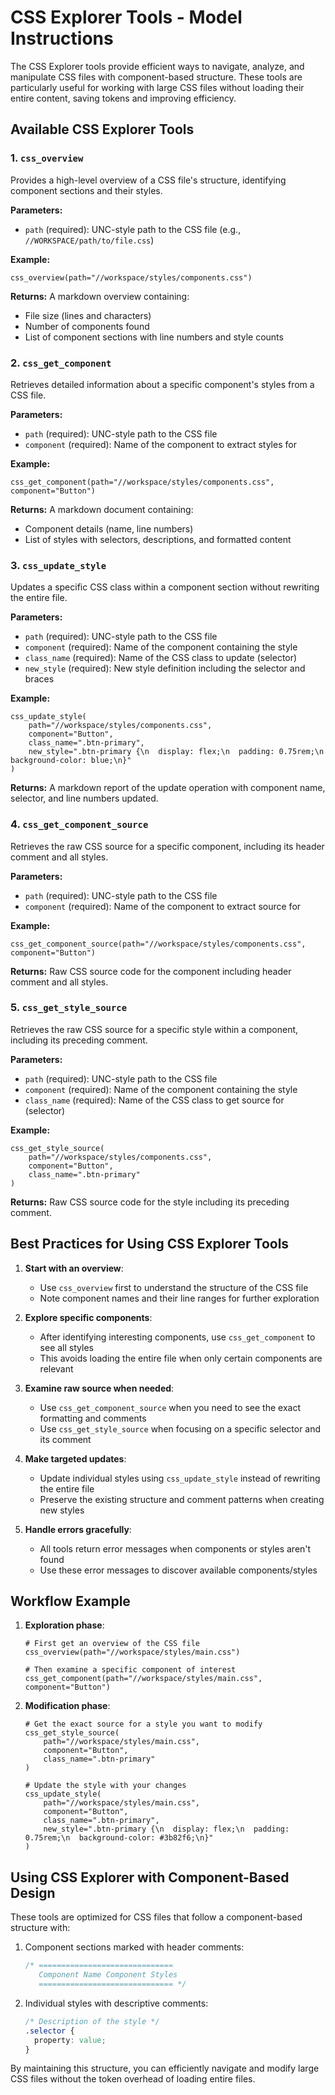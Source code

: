 # CSS Explorer Tools - Model Instructions

The CSS Explorer tools provide efficient ways to navigate, analyze, and manipulate CSS files with component-based structure. These tools are particularly useful for working with large CSS files without loading their entire content, saving tokens and improving efficiency.

## Available CSS Explorer Tools

### 1. `css_overview`

Provides a high-level overview of a CSS file's structure, identifying component sections and their styles.

**Parameters:**
- `path` (required): UNC-style path to the CSS file (e.g., `//WORKSPACE/path/to/file.css`)

**Example:**
```
css_overview(path="//workspace/styles/components.css")
```

**Returns:**
A markdown overview containing:
- File size (lines and characters)
- Number of components found
- List of component sections with line numbers and style counts

### 2. `css_get_component`

Retrieves detailed information about a specific component's styles from a CSS file.

**Parameters:**
- `path` (required): UNC-style path to the CSS file
- `component` (required): Name of the component to extract styles for

**Example:**
```
css_get_component(path="//workspace/styles/components.css", component="Button")
```

**Returns:**
A markdown document containing:
- Component details (name, line numbers)
- List of styles with selectors, descriptions, and formatted content

### 3. `css_update_style`

Updates a specific CSS class within a component section without rewriting the entire file.

**Parameters:**
- `path` (required): UNC-style path to the CSS file
- `component` (required): Name of the component containing the style
- `class_name` (required): Name of the CSS class to update (selector)
- `new_style` (required): New style definition including the selector and braces

**Example:**
```
css_update_style(
    path="//workspace/styles/components.css", 
    component="Button", 
    class_name=".btn-primary", 
    new_style=".btn-primary {\n  display: flex;\n  padding: 0.75rem;\n  background-color: blue;\n}"
)
```

**Returns:**
A markdown report of the update operation with component name, selector, and line numbers updated.

### 4. `css_get_component_source`

Retrieves the raw CSS source for a specific component, including its header comment and all styles.

**Parameters:**
- `path` (required): UNC-style path to the CSS file
- `component` (required): Name of the component to extract source for

**Example:**
```
css_get_component_source(path="//workspace/styles/components.css", component="Button")
```

**Returns:**
Raw CSS source code for the component including header comment and all styles.

### 5. `css_get_style_source`

Retrieves the raw CSS source for a specific style within a component, including its preceding comment.

**Parameters:**
- `path` (required): UNC-style path to the CSS file
- `component` (required): Name of the component containing the style
- `class_name` (required): Name of the CSS class to get source for (selector)

**Example:**
```
css_get_style_source(
    path="//workspace/styles/components.css", 
    component="Button", 
    class_name=".btn-primary"
)
```

**Returns:**
Raw CSS source code for the style including its preceding comment.

## Best Practices for Using CSS Explorer Tools

1. **Start with an overview**:
   - Use `css_overview` first to understand the structure of the CSS file
   - Note component names and their line ranges for further exploration

2. **Explore specific components**:
   - After identifying interesting components, use `css_get_component` to see all styles
   - This avoids loading the entire file when only certain components are relevant

3. **Examine raw source when needed**:
   - Use `css_get_component_source` when you need to see the exact formatting and comments
   - Use `css_get_style_source` when focusing on a specific selector and its comment

4. **Make targeted updates**:
   - Update individual styles using `css_update_style` instead of rewriting the entire file
   - Preserve the existing structure and comment patterns when creating new styles

5. **Handle errors gracefully**:
   - All tools return error messages when components or styles aren't found
   - Use these error messages to discover available components/styles

## Workflow Example

1. **Exploration phase**:
   ```
   # First get an overview of the CSS file
   css_overview(path="//workspace/styles/main.css")
   
   # Then examine a specific component of interest
   css_get_component(path="//workspace/styles/main.css", component="Button")
   ```

2. **Modification phase**:
   ```
   # Get the exact source for a style you want to modify
   css_get_style_source(
       path="//workspace/styles/main.css", 
       component="Button", 
       class_name=".btn-primary"
   )
   
   # Update the style with your changes
   css_update_style(
       path="//workspace/styles/main.css", 
       component="Button", 
       class_name=".btn-primary", 
       new_style=".btn-primary {\n  display: flex;\n  padding: 0.75rem;\n  background-color: #3b82f6;\n}"
   )
   ```

## Using CSS Explorer with Component-Based Design

These tools are optimized for CSS files that follow a component-based structure with:

1. Component sections marked with header comments:
   ```css
   /* ==============================
      Component Name Component Styles
      ============================== */
   ```

2. Individual styles with descriptive comments:
   ```css
   /* Description of the style */
   .selector {
     property: value;
   }
   ```

By maintaining this structure, you can efficiently navigate and modify large CSS files without the token overhead of loading entire files.